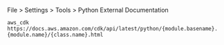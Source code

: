 
File > Settings > Tools > Python External Documentation

```
aws_cdk
https://docs.aws.amazon.com/cdk/api/latest/python/{module.basename}.{module.name}/{class.name}.html
```